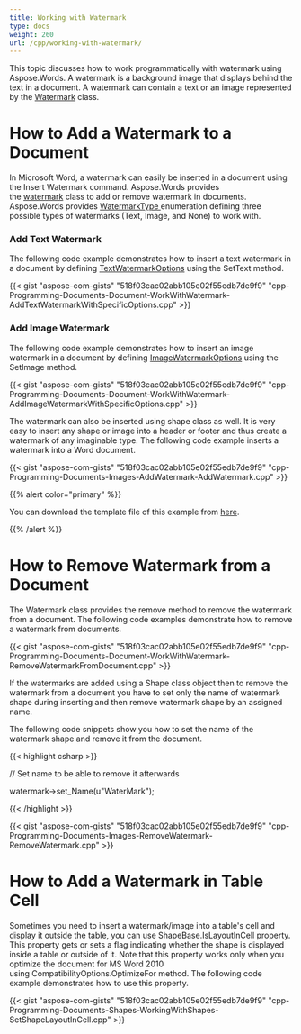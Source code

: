 ```yaml
---
title: Working with Watermark
type: docs
weight: 260
url: /cpp/working-with-watermark/
---
```


This topic discusses how to work programmatically with watermark using Aspose.Words. A watermark is a background image that displays behind the text in a document. A watermark can contain a text or an image represented by the [Watermark](https://apireference.aspose.com/words/cpp/class/aspose.words.watermark/) class.
# **How to Add a Watermark to a Document**
In Microsoft Word, a watermark can easily be inserted in a document using the Insert Watermark command. Aspose.Words provides the [watermark](https://apireference.aspose.com/words/cpp/class/aspose.words.watermark/) class to add or remove watermark in documents. Aspose.Words provides [WatermarkType ](https://apireference.aspose.com/words/cpp/namespace/aspose.words/#adf56f9ff1b83ce3669804ca8e86596d9)enumeration defining three possible types of watermarks (Text, Image, and None) to work with. 
### **Add Text Watermark**
The following code example demonstrates how to insert a text watermark in a document by defining [TextWatermarkOptions](https://apireference.aspose.com/words/cpp/class/aspose.words.text_watermark_options/) using the SetText method.

{{< gist "aspose-com-gists" "518f03cac02abb105e02f55edb7de9f9" "cpp-Programming-Documents-Document-WorkWithWatermark-AddTextWatermarkWithSpecificOptions.cpp" >}}
### **Add Image Watermark**
The following code example demonstrates how to insert an image watermark in a document by defining [ImageWatermarkOptions](https://apireference.aspose.com/words/cpp/class/aspose.words.image_watermark_options/) using the SetImage method.

{{< gist "aspose-com-gists" "518f03cac02abb105e02f55edb7de9f9" "cpp-Programming-Documents-Document-WorkWithWatermark-AddImageWatermarkWithSpecificOptions.cpp" >}}

The watermark can also be inserted using shape class as well. It is very easy to insert any shape or image into a header or footer and thus create a watermark of any imaginable type. The following code example inserts a watermark into a Word document.

{{< gist "aspose-com-gists" "518f03cac02abb105e02f55edb7de9f9" "cpp-Programming-Documents-Images-AddWatermark-AddWatermark.cpp" >}}

{{% alert color="primary" %}} 

You can download the template file of this example from [here](https://github.com/aspose-words/Aspose.Words-for-.NET/blob/master/Examples/Data/Programming-Documents/Images/TestFile.Watermark.doc). 

{{% /alert %}} 


# **How to Remove Watermark from a Document**
The Watermark class provides the remove method to remove the watermark from a document. The following code examples demonstrate how to remove a watermark from documents.

{{< gist "aspose-com-gists" "518f03cac02abb105e02f55edb7de9f9" "cpp-Programming-Documents-Document-WorkWithWatermark-RemoveWatermarkFromDocument.cpp" >}}

If the watermarks are added using a Shape class object then to remove the watermark from a document you have to set only the name of watermark shape during inserting and then remove watermark shape by an assigned name.

The following code snippets show you how to set the name of the watermark shape and remove it from the document.



{{< highlight csharp >}}

 // Set name to be able to remove it afterwards

watermark->set_Name(u"WaterMark");

{{< /highlight >}}



{{< gist "aspose-com-gists" "518f03cac02abb105e02f55edb7de9f9" "cpp-Programming-Documents-Images-RemoveWatermark-RemoveWatermark.cpp" >}}
# **How to Add a Watermark in Table Cell**
Sometimes you need to insert a watermark/image into a table's cell and display it outside the table, you can use ShapeBase.IsLayoutInCell property. This property gets or sets a flag indicating whether the shape is displayed inside a table or outside of it. Note that this property works only when you optimize the document for MS Word 2010 using CompatibilityOptions.OptimizeFor method. The following code example demonstrates how to use this property. 

{{< gist "aspose-com-gists" "518f03cac02abb105e02f55edb7de9f9" "cpp-Programming-Documents-Shapes-WorkingWithShapes-SetShapeLayoutInCell.cpp" >}}

